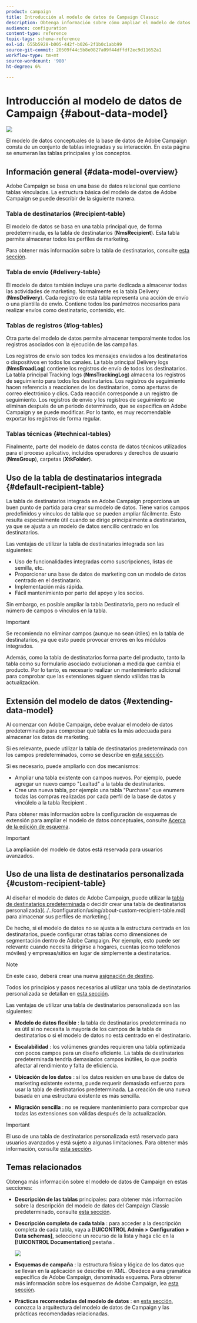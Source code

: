 ```yaml
---
product: campaign
title: Introducción al modelo de datos de Campaign Classic
description: Obtenga información sobre cómo ampliar el modelo de datos de Campaign, editar esquemas, utilizar API y mucho más
audience: configuration
content-type: reference
topic-tags: schema-reference
exl-id: 655b5928-b005-442f-b026-2f1b0c1abb99
source-git-commit: 20509f44c5b8e0827a09f44dffdf2ec9d11652a1
workflow-type: tm+mt
source-wordcount: '980'
ht-degree: 6%

---
```


# Introducción al modelo de datos de Campaign {#about-data-model}

![](../../assets/v7-only.svg)

El modelo de datos conceptuales de la base de datos de Adobe Campaign consta de un conjunto de tablas integradas y su interacción. En esta página se enumeran las tablas principales y los conceptos.

## Información general {#data-model-overview}

Adobe Campaign se basa en una base de datos relacional que contiene tablas vinculadas. La estructura básica del modelo de datos de Adobe Campaign se puede describir de la siguiente manera.

### Tabla de destinatarios {#recipient-table}

El modelo de datos se basa en una tabla principal que, de forma predeterminada, es la tabla de destinatarios (**NmsRecipient**). Esta tabla permite almacenar todos los perfiles de marketing.

Para obtener más información sobre la tabla de destinatarios, consulte [esta sección](#default-recipient-table).

### Tabla de envío {#delivery-table}

El modelo de datos también incluye una parte dedicada a almacenar todas las actividades de marketing. Normalmente es la tabla Delivery (**NmsDelivery**). Cada registro de esta tabla representa una acción de envío o una plantilla de envío. Contiene todos los parámetros necesarios para realizar envíos como destinatario, contenido, etc.

### Tablas de registros {#log-tables}

Otra parte del modelo de datos permite almacenar temporalmente todos los registros asociados con la ejecución de las campañas.

Los registros de envío son todos los mensajes enviados a los destinatarios o dispositivos en todos los canales. La tabla principal Delivery logs (**NmsBroadLog**) contiene los registros de envío de todos los destinatarios.
La tabla principal Tracking logs (**NmsTrackingLog**) almacena los registros de seguimiento para todos los destinatarios. Los registros de seguimiento hacen referencia a reacciones de los destinatarios, como aperturas de correo electrónico y clics. Cada reacción corresponde a un registro de seguimiento.
Los registros de envío y los registros de seguimiento se eliminan después de un periodo determinado, que se especifica en Adobe Campaign y se puede modificar. Por lo tanto, es muy recomendable exportar los registros de forma regular.

### Tablas técnicas {#technical-tables}

Finalmente, parte del modelo de datos consta de datos técnicos utilizados para el proceso aplicativo, incluidos operadores y derechos de usuario (**NmsGroup**), carpetas (**XtkFolder**).

## Uso de la tabla de destinatarios integrada {#default-recipient-table}

La tabla de destinatarios integrada en Adobe Campaign proporciona un buen punto de partida para crear su modelo de datos. Tiene varios campos predefinidos y vínculos de tabla que se pueden ampliar fácilmente. Esto resulta especialmente útil cuando se dirige principalmente a destinatarios, ya que se ajusta a un modelo de datos sencillo centrado en los destinatarios.

Las ventajas de utilizar la tabla de destinatarios integrada son las siguientes:

* Uso de funcionalidades integradas como suscripciones, listas de semilla, etc.
* Proporcionar una base de datos de marketing con un modelo de datos centrado en el destinatario.
* Implementación más rápida.
* Fácil mantenimiento por parte del apoyo y los socios.

Sin embargo, es posible ampliar la tabla Destinatario, pero no reducir el número de campos o vínculos en la tabla.

>[!IMPORTANT]
>
>Se recomienda no eliminar campos (aunque no sean útiles) en la tabla de destinatarios, ya que esto puede provocar errores en los módulos integrados.

Además, como la tabla de destinatarios forma parte del producto, tanto la tabla como su formulario asociado evolucionan a medida que cambia el producto. Por lo tanto, es necesario realizar un mantenimiento adicional para comprobar que las extensiones siguen siendo válidas tras la actualización.

## Extensión del modelo de datos {#extending-data-model}

Al comenzar con Adobe Campaign, debe evaluar el modelo de datos predeterminado para comprobar qué tabla es la más adecuada para almacenar los datos de marketing.

Si es relevante, puede utilizar la tabla de destinatarios predeterminada con los campos predeterminados, como se describe en [esta sección](#default-recipient-table).

Si es necesario, puede ampliarlo con dos mecanismos:

* Ampliar una tabla existente con campos nuevos. Por ejemplo, puede agregar un nuevo campo &quot;Lealtad&quot; a la tabla de destinatarios.
* Cree una nueva tabla, por ejemplo una tabla &quot;Purchase&quot; que enumere todas las compras realizadas por cada perfil de la base de datos y vincúlelo a la tabla Recipient .

Para obtener más información sobre la configuración de esquemas de extensión para ampliar el modelo de datos conceptuales, consulte [Acerca de la edición de esquema](../../configuration/using/about-schema-edition.md).

>[!IMPORTANT]
>
>La ampliación del modelo de datos está reservada para usuarios avanzados.

## Uso de una lista de destinatarios personalizada {#custom-recipient-table}

Al diseñar el modelo de datos de Adobe Campaign, puede utilizar la [tabla de destinatarios predeterminada](#default-recipient-table) o decidir crear una tabla de destinatarios personalizada](../../configuration/using/about-custom-recipient-table.md) para almacenar sus perfiles de marketing.[

De hecho, si el modelo de datos no se ajusta a la estructura centrada en los destinatarios, puede configurar otras tablas como dimensiones de segmentación dentro de Adobe Campaign. Por ejemplo, esto puede ser relevante cuando necesita dirigirse a hogares, cuentas (como teléfonos móviles) y empresas/sitios en lugar de simplemente a destinatarios.

>[!NOTE]
>
>En este caso, deberá crear una nueva [asignación de destino](../../configuration/using/target-mapping.md).

Todos los principios y pasos necesarios al utilizar una tabla de destinatarios personalizada se detallan en [esta sección](../../configuration/using/about-custom-recipient-table.md).

Las ventajas de utilizar una tabla de destinatarios personalizada son las siguientes:

* **Modelo de datos flexible** : la tabla de destinatarios predeterminada no es útil si no necesita la mayoría de los campos de la tabla de destinatarios o si el modelo de datos no está centrado en el destinatario.

* **Escalabilidad** : los volúmenes grandes requieren una tabla optimizada con pocos campos para un diseño eficiente. La tabla de destinatarios predeterminada tendría demasiados campos inútiles, lo que podría afectar al rendimiento y falta de eficiencia.

* **Ubicación de los datos** : si los datos residen en una base de datos de marketing existente externa, puede requerir demasiado esfuerzo para usar la tabla de destinatarios predeterminada. La creación de una nueva basada en una estructura existente es más sencilla.

* **Migración sencilla** : no se requiere mantenimiento para comprobar que todas las extensiones son válidas después de la actualización.

>[!IMPORTANT]
>
>El uso de una tabla de destinatarios personalizada está reservado para usuarios avanzados y está sujeto a algunas limitaciones. Para obtener más información, consulte [esta sección](../../configuration/using/about-custom-recipient-table.md).

## Temas relacionados

Obtenga más información sobre el modelo de datos de Campaign en estas secciones:

* **Descripción de las tablas**  principales: para obtener más información sobre la descripción del modelo de datos del Campaign Classic predeterminado, consulte  [esta sección](../../configuration/using/data-model-description.md).

* **Descripción completa de cada tabla** : para acceder a la descripción completa de cada tabla, vaya a  **[!UICONTROL Admin > Configuration > Data schemas]**, seleccione un recurso de la lista y haga clic en la  **[!UICONTROL Documentation]** pestaña .

   ![](assets/data-model_documentation-tab.png)


* **Esquemas de campaña** : la estructura física y lógica de los datos que se llevan en la aplicación se describe en XML. Obedece a una gramática específica de Adobe Campaign, denominada esquema. Para obtener más información sobre los esquemas de Adobe Campaign, lea [esta sección](../../configuration/using/about-schema-reference.md).

* **Prácticas recomendadas del modelo de datos** : en  [esta sección](../../configuration/using/data-model-best-practices.md#data-model-architecture), conozca la arquitectura del modelo de datos de Campaign y las prácticas recomendadas relacionadas.
